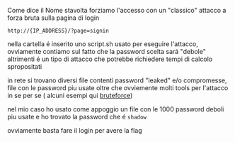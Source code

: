 

Come dice il Nome stavolta forziamo l'accesso con un "classico" attacco a forza bruta sulla pagina di login

`http://{IP_ADDRESS}/?page=signin`

nella cartella é inserito uno script.sh usato per eseguire l'attacco, ovviamente contiamo sul fatto che la password scelta
sará "debole" altrimenti é un tipo di attacco che potrebbe richiedere tempi di calcolo spropositati

in rete si trovano diversi file contenti password "leaked" e/o compromesse, file con le password piu usate
oltre che ovviemente molti tools per l'attacco in se per se 
( alcuni esempi qui [bruteforce](https://www.forcepoint.com/cyber-edu/brute-force-attack))

nel mio caso ho usato come appoggio un file con le 1000 password deboli piu usate e ho trovato la password che é
`shadow`

ovviamente basta fare il login per avere la flag
